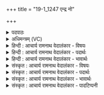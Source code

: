 +++
title = "19-1_1247 एन्द्र नो"

+++
<details><summary>पदपाठः</summary>

आ꣢। इ꣣न्द्र। नः। गधि। प्रिय। स꣡त्रा꣢꣯जित्। स꣡त्रा꣢꣯। जि꣣त्। अगोह्य। अ। गोह्य। गिरिः꣢। न। वि꣣श्व꣡तः꣢। पृ꣣थुः꣢। प꣡तिः꣢꣯। दि꣣वः꣢। १२४७।
</details>

<details><summary>अधिमन्त्रम् (VC)</summary>

- इन्द्रः
- नृमेध आङ्गिरसः
- उष्णिक्
- ऋषभः
</details>

<details><summary>हिन्दी : आचार्य रामनाथ वेदालंकार - विषयः</summary>

प्रथम ऋचा की व्याख्या पूर्वार्चिक में ३९३ क्रमाङ्क पर परमात्मा के विषय में की जा चुकी है। यहाँ फिर उसी विषय का वर्णन करते हैं।
</details>

<details><summary>हिन्दी : आचार्य रामनाथ वेदालंकार - पदार्थः</summary>

पदार्थान्वय -  हे (प्रिय) तृप्तिप्रदाता, (सत्राजित्) एक साथ सब शत्रुओं को जीत लेनेवाले, (अगोह्य) न छिपाये जा सकने योग्य अर्थात् सर्वत्र प्रकाशमान (इन्द्र) परमात्मन् ! आप (गिरिः न) बादल के समान (सर्वतः) सब ओर (पृथुः) प्रख्यात और (दिवः पतिः) तेजस्वी सूर्य के वा जीवात्मा के स्वामी हो ॥१॥ यहाँ उपमालङ्कार है ॥१॥
</details>

<details><summary>हिन्दी : आचार्य रामनाथ वेदालंकार - भावार्थः</summary>

भावार्थ -  यद्यपि परमेश्वर चर्मचक्षु से दिखाई नहीं देता,तो भी वह सूर्य के समान सर्वत्र प्रकाशित,तृप्तिप्रदायक,सर्वविजेता,सुख आदि की वर्षा करने के कारण बादल के समान प्रसिद्धि-प्राप्त और सब जड़-चेतन जगत् का अधिपति है ॥१॥
</details>

<details><summary>संस्कृत : आचार्य रामनाथ वेदालंकार - विषयः</summary>

तत्र प्रथमा ऋक् पूर्वार्चिके ३९३ क्रमाङ्के परमात्मविषये व्याख्याता। अत्र पुनरपि स एव विषयो वर्ण्यते।
</details>

<details><summary>संस्कृत : आचार्य रामनाथ वेदालंकार - पदार्थः</summary>

पदार्थान्वय -  हे (प्रिय) प्रीणयितः, (सत्राजित्) युगपत् सर्वान् शत्रून् जेतः ! [सत्रा सह जयतीति सत्राजित्।] (अगोह्यः) गोहितुमशक्य, सर्वत्र प्रकाशमान (इन्द्र) परमात्मन् ! त्वम् (नः) अस्मान् (आ गधि) आगहि आगच्छ। त्वम् (गिरिः न) मेघ इव। [गिरिः इति मेघनाम। निघं० १।१०।] (सर्वतः) विश्वतः (पृथुः) प्रख्यातः, अपि च (दिवः पतिः) द्योतमानस्य सूर्यस्य जीवात्मनो वा स्वामी असि ॥१॥ अत्रोपमालङ्कारः ॥१॥
</details>

<details><summary>संस्कृत : आचार्य रामनाथ वेदालंकार - भावार्थः</summary>

भावार्थ -  यद्यपि परमेश्वरश्चर्मचक्षुषा न दृश्यते तथापि स सूर्यवत् सर्वत्र प्रकाशितस्तृप्तिप्रदायकः सर्वविजेता सुखादीनां वृष्टिकरणान्मेघवत् प्रसिद्धिं गतः सर्वस्य जडचेतनात्मकस्य जगतोऽधिपतिश्चास्ति ॥१॥
</details>

<details><summary>संस्कृत : आचार्य रामनाथ वेदालंकार - पादटिप्पनी</summary>

टिप्पनी -   १. ऋ० ८।९८।४,अथ० २०।६४।१,उभयत्र ‘प्रि॒यः स॑त्रा॒जिदगो॑ह्यः’ इति पाठः। साम० ३९३।
</details>